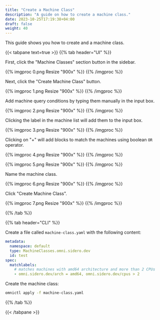 ```yaml
---
title: "Create a Machine Class"
description: "A guide on how to create a machine class."
date: 2023-10-25T17:19:38+04:00
draft: false
weight: 40
---
```


This guide shows you how to create and a machine class.

{{< tabpane text=true >}}
{{% tab header="UI" %}}

First, click the "Machine Classes" section button in the sidebar.

{{% imgproc 0.png Resize "900x" %}}
{{% /imgproc %}}

Next, click the "Create Machine Class" button.

{{% imgproc 1.png Resize "900x" %}}
{{% /imgproc %}}

Add machine query conditions by typing them manually in the input box.

{{% imgproc 2.png Resize "900x" %}}
{{% /imgproc %}}

Clicking the label in the machine list will add them to the input box.

{{% imgproc 3.png Resize "900x" %}}
{{% /imgproc %}}

Clicking on "+" will add blocks to match the machines using boolean `OR` operator.

{{% imgproc 4.png Resize "900x" %}}
{{% /imgproc %}}

{{% imgproc 5.png Resize "900x" %}}
{{% /imgproc %}}

Name the machine class.

{{% imgproc 6.png Resize "900x" %}}
{{% /imgproc %}}

Click "Create Machine Class".

{{% imgproc 7.png Resize "900x" %}}
{{% /imgproc %}}

{{% /tab %}}

{{% tab header="CLI" %}}

Create a file called `machine-class.yaml` with the following content:

```yaml
metadata:
  namespace: default
  type: MachineClasses.omni.sidero.dev
  id: test
spec:
  matchlabels:
    # matches machines with amd64 architecture and more than 2 CPUs
    - omni.sidero.dev/arch = amd64, omni.sidero.dev/cpus > 2
```

Create the machine class:

```bash
omnictl apply -f machine-class.yaml
```

{{% /tab %}}

{{< /tabpane >}}
